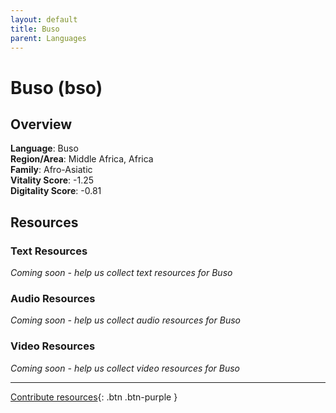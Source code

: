 ```yaml
---
layout: default
title: Buso
parent: Languages
---
```


# Buso (bso)

## Overview

**Language**: Buso  
**Region/Area**: Middle Africa, Africa  
**Family**: Afro-Asiatic  
**Vitality Score**: -1.25  
**Digitality Score**: -0.81  

## Resources

### Text Resources
*Coming soon - help us collect text resources for Buso*

### Audio Resources
*Coming soon - help us collect audio resources for Buso*

### Video Resources
*Coming soon - help us collect video resources for Buso*

---

[Contribute resources](https://fairtrain.github.io/){: .btn .btn-purple }
